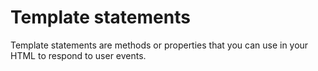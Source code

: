 # Template statements

Template statements are methods or properties that you can use in your HTML to respond to user events.
